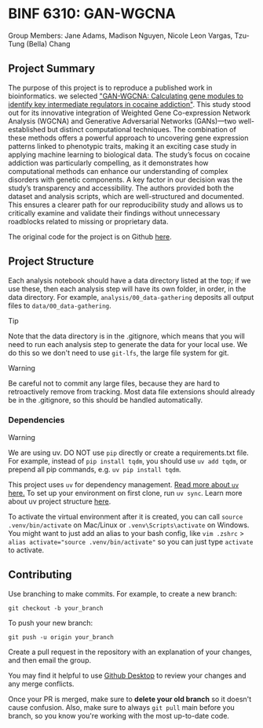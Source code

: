 # BINF 6310: GAN-WGCNA
Group Members: Jane Adams, Madison Nguyen, Nicole Leon Vargas, Tzu-Tung (Bella) Chang

## Project Summary

The purpose of this project is to reproduce a published work in bioinformatics. we selected ["GAN-WGCNA: Calculating gene modules to identify key intermediate regulators in cocaine addiction"](https://journals.plos.org/plosone/article?id=10.1371/journal.pone.0311164#sec019). This study stood out for its innovative integration of Weighted Gene Co-expression Network Analysis (WGCNA) and Generative Adversarial Networks (GANs)—two well-established but distinct computational techniques. The combination of these methods offers a powerful approach to uncovering gene expression patterns linked to phenotypic traits, making it an exciting case study in applying machine learning to biological data. The study’s focus on cocaine addiction was particularly compelling, as it demonstrates how computational methods can enhance our understanding of complex disorders with genetic components. A key factor in our decision was the study’s transparency and accessibility. The authors provided both the dataset and analysis scripts, which are well-structured and documented. This ensures a clearer path for our reproducibility study and allows us to critically examine and validate their findings without unnecessary roadblocks related to missing or proprietary data.

The original code for the project is on Github [here](https://github.com/baicalin/GAN-WGCNA).

## Project Structure

Each analysis notebook should have a data directory listed at the top; if we use these, then each analysis step will have its own folder, in order, in the data directory. For example, `analysis/00_data-gathering` deposits all output files to `data/00_data-gathering`. 

> [!TIP]  
>  Note that the data directory is in the .gitignore, which means that you will need to run each analysis step to generate the data for your local use. We do this so we don't need to use `git-lfs`, the large file system for git.

> [!WARNING]  
> Be careful not to commit any large files, because they are hard to retroactively remove from tracking. Most data file extensions should already be in the .gitignore, so this should be handled automatically.

### Dependencies
> [!WARNING]  
> We are using uv. DO NOT use `pip` directly or create a requirements.txt file. For example, instead of `pip install tqdm`, you should use `uv add tqdm`, or prepend all pip commands, e.g. `uv pip install tqdm`.

This project uses `uv` for dependency management. [Read more about `uv` here.](https://docs.astral.sh/uv/guides/projects/#managing-dependencies) To set up your environment on first clone, run `uv sync`. Learn more about uv project structure [here](https://docs.astral.sh/uv/guides/projects/#project-structure).

To activate the virtual environment after it is created, you can call `source .venv/bin/activate` on Mac/Linux or `.venv\Scripts\activate` on Windows. You might want to just add an alias to your bash config, like `vim .zshrc` > `alias activate="source .venv/bin/activate"` so you can just type `activate` to activate.

## Contributing

Use branching to make commits. For example, to create a new branch:

`git checkout -b your_branch`

To push your new branch:

`git push -u origin your_branch`

Create a pull request in the repository with an explanation of your changes, and then email the group.

You may find it helpful to use [Github Desktop](https://github.com/apps/desktop) to review your changes and any merge conflicts.

Once your PR is merged, make sure to **delete your old branch** so it doesn't cause confusion. Also, make sure to always `git pull` main before you branch, so you know you're working with the most up-to-date code.